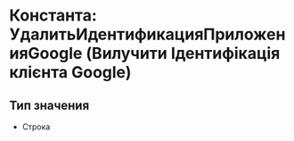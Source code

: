 ﻿# Константа: УдалитьИдентификацияПриложенияGoogle (Вилучити Ідентифікація клієнта Google)

## Тип значения

- Строка

